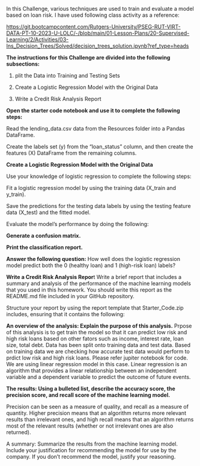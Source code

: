 In this Challenge, various techniques are used to train and evaluate a model based on loan risk. I have used following class activity as a reference:

https://git.bootcampcontent.com/Rutgers-University/PSEG-RUT-VIRT-DATA-PT-10-2023-U-LOLC/-/blob/main/01-Lesson-Plans/20-Supervised-Learning/2/Activities/03-Ins_Decision_Trees/Solved/decision_trees_solution.ipynb?ref_type=heads

**The instructions for this Challenge are divided into the following subsections:**

1. plit the Data into Training and Testing Sets

2. Create a Logistic Regression Model with the Original Data

3. Write a Credit Risk Analysis Report

**Open the starter code notebook and use it to complete the following steps:**

Read the lending_data.csv data from the Resources folder into a Pandas DataFrame.

Create the labels set (y) from the “loan_status” column, and then create the features (X) DataFrame from the remaining columns.



**Create a Logistic Regression Model with the Original Data**

Use your knowledge of logistic regression to complete the following steps:

Fit a logistic regression model by using the training data (X_train and y_train).

Save the predictions for the testing data labels by using the testing feature data (X_test) and the fitted model.

Evaluate the model’s performance by doing the following:

**Generate a confusion matrix.**

**Print the classification report.**

**Answer the following question:** How well does the logistic regression model predict both the 0 (healthy loan) and 1 (high-risk loan) labels?

**Write a Credit Risk Analysis Repor**t
Write a brief report that includes a summary and analysis of the performance of the machine learning models that you used in this homework. You should write this report as the README.md file included in your GitHub repository.

Structure your report by using the report template that Starter_Code.zip includes, ensuring that it contains the following:

**An overview of the analysis: Explain the purpose of this analysis.**
Prpose of this analysis is to get train the model so that it can predict low risk and high risk loans based on other fators such as income, interest rate, loan size, total debt. Data has been split onto training data and test data. Based on training data we are checking how accurate test data would perform to prdict low risk and high risk loans. Please refer jupiter notebook for code. We are using linear regression model in this case. Linear regression is an algorithm that provides a linear relationship between an independent variable and a dependent variable to predict the outcome of future events.

**The results: Using a bulleted list, describe the accuracy score, the precision score, and recall score of the machine learning model.**

Precision can be seen as a measure of quality, and recall as a measure of quantity. Higher precision means that an algorithm returns more relevant results than irrelevant ones, and high recall means that an algorithm returns most of the relevant results (whether or not irrelevant ones are also returned).

A summary: Summarize the results from the machine learning model. Include your justification for recommending the model for use by the company. If you don’t recommend the model, justify your reasoning.
